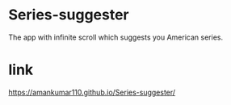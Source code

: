 # Series-suggester
The app with infinite scroll which suggests you American series.
# link
https://amankumar110.github.io/Series-suggester/
